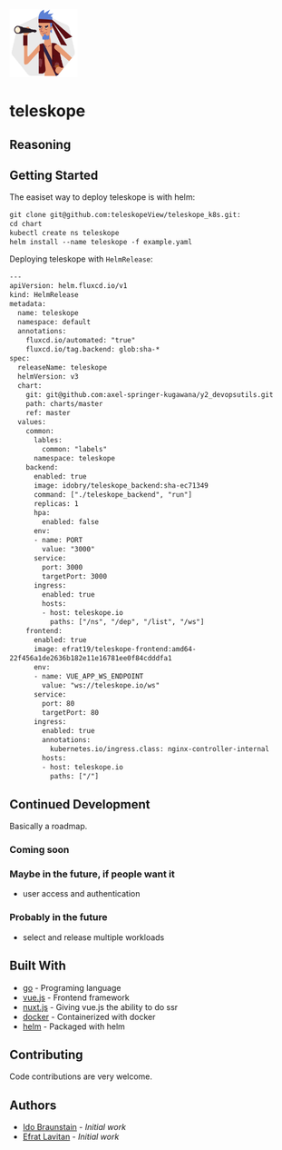
<img src="./65680753.png"  width="120" height="120"> 

# teleskope

## Reasoning



## Getting Started

The easiset way to deploy teleskope is with helm:
```shell
git clone git@github.com:teleskopeView/teleskope_k8s.git:
cd chart
kubectl create ns teleskope
helm install --name teleskope -f example.yaml
```

Deploying teleskope with `HelmRelease`:
```
---
apiVersion: helm.fluxcd.io/v1
kind: HelmRelease
metadata:
  name: teleskope
  namespace: default
  annotations:
    fluxcd.io/automated: "true"
    fluxcd.io/tag.backend: glob:sha-*
spec:
  releaseName: teleskope
  helmVersion: v3
  chart:
    git: git@github.com:axel-springer-kugawana/y2_devopsutils.git
    path: charts/master
    ref: master
  values:
    common:
      lables:
        common: "labels"
      namespace: teleskope
    backend:
      enabled: true
      image: idobry/teleskope_backend:sha-ec71349
      command: ["./teleskope_backend", "run"]
      replicas: 1
      hpa:
        enabled: false
      env:
      - name: PORT
        value: "3000"
      service:
        port: 3000
        targetPort: 3000
      ingress:
        enabled: true
        hosts:
        - host: teleskope.io
          paths: ["/ns", "/dep", "/list", "/ws"]
    frontend:
      enabled: true
      image: efrat19/teleskope-frontend:amd64-22f456a1de2636b182e11e16781ee0f84cdddfa1
      env:
      - name: VUE_APP_WS_ENDPOINT
        value: "ws://teleskope.io/ws"
      service:
        port: 80
        targetPort: 80
      ingress:
        enabled: true
        annotations:
          kubernetes.io/ingress.class: nginx-controller-internal
        hosts:
        - host: teleskope.io
          paths: ["/"]
```

## Continued Development

Basically a roadmap.

### Coming soon


### Maybe in the future, if people want it

- user access and authentication

### Probably in the future

- select and release multiple workloads

## Built With

* [go](https://golang.org/) - Programing language
* [vue.js](https://vuejs.org/) - Frontend framework
* [nuxt.js](https://nuxtjs.org/) - Giving vue.js the ability to do ssr
* [docker](https://www.docker.com/) - Containerized with docker
* [helm](https://www.helm.sh/) - Packaged with helm


## Contributing

Code contributions are very welcome.

## Authors 

* [Ido Braunstain](https://github.com/idobry) - *Initial work*
* [Efrat Lavitan](https://github.com/efrat19) - *Initial work*
